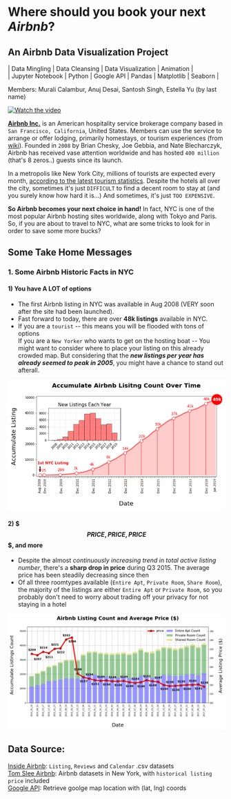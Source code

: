 # Where should you book your next _Airbnb_?
## An Airbnb Data Visualization Project
| Data Mingling | Data Cleansing | Data Visualization | Animation |  
| Jupyter Notebook | Python | Google API | Pandas | Matplotlib | Seaborn |  

Members: Murali Calambur, Anuj Desai, Santosh Singh, Estella Yu  (by last name)

[![Watch the video](https://github.com/EstellaYu/Data_Visualization_Airbnb_Hotel/blob/working/Output/Gmaps_Visualization/Animation/airbnb_listing.gif)](https://github.com/EstellaYu/Data_Visualization_Airbnb_Hotel/blob/working/Output/Gmaps_Visualization/Animation/airbnb_listing.gif)

[**Airbnb Inc.**](https://www.airbnb.com/) is an American hospitality service brokerage company based in `San Francisco, California`, United States. Members can use the service to arrange or offer lodging, primarily homestays, or tourism experiences (from [wiki](https://en.wikipedia.org/wiki/Airbnb)). Founded in `2008` by Brian Chesky, Joe Gebbia, and Nate Blecharczyk, Airbnb has received vase attention worldwide and has hosted `400 million` (that's 8 zeros..) guests since its launch.

In a metropolis like New York City, millions of tourists are expected every month, [according to the latest tourism statistics](https://www.nytimes.com/2019/01/16/nyregion/nyc-tourism-record.html). Despite the hotels all over the city, sometimes it's just `DIFFICULT` to find a decent room to stay at (and you surely know how hard it is...) And sometimes, it's just `TOO EXPENSIVE`. 

**So Airbnb becomes your next choice in hand!** In fact, NYC is one of the most popular Airbnb hosting sites worldwide, along with Tokyo and Paris. So, if you are about to travel to NYC, what are some tricks to look for in order to save some more bucks?
## Some Take Home Messages
### 1. Some Airbnb Historic Facts in NYC
####  1) You have A LOT of options
  * The first Airbnb listing in NYC was available in Aug 2008 (VERY soon after the site had been launched). 
  * Fast forward to today, there are over **48k listings** available in NYC.
  * If you are a `tourist` -- this means you will be flooded with tons of options  
    If you are a `New Yorker` who wants to get on the hosting boat -- You might want to consider where to place your listing on this already crowded map. But considering that the **_new listings per year has already seemed to peak in 2005_**, you might have a chance to stand out afterall. 


![alt text](https://github.com/EstellaYu/Data_Visualization_Airbnb_Hotel/blob/working/Output/Historic_Accumulate_Listing_Count_ALLTIME.png "Airbnb Listings in NYC")

#### 2) $$$ PRICE, PRICE, PRICE $$$, and more
  * Despite the almost _continuously increasing trend in total active listing number_, there's a **sharp drop in price** during Q3 2015. The average price has been steadily decreasing since then
  * Of all three roomtypes available (`Entire Apt`, `Private Room`, `Share Room`), the majority of the listings are either `Entire Apt` or `Private Room`, so you probably don't need to worry about trading off your privacy for not staying in a hotel  
  
![alt text](https://github.com/EstellaYu/Data_Visualization_Airbnb_Hotel/blob/working/Output/Histroric_Listing_Count_and_Average_Price.png "Airbnb Listings Price in NYC")

## Data Source: 
[Inside Airbnb](http://insideairbnb.com/): `Listing`, `Reviews` and `Calendar` .csv datasets  
[Tom Slee Airbnb](http://tomslee.net/category/airbnb-data): Airbnb datasets in New York, with `historical listing price` included  
[Google API](https://console.developers.google.com): Retrieve goolge map location with (lat, lng) coords
